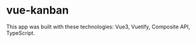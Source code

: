 # vue-kanban

This app was built with these technologies:
Vue3, Vuetify, Composite API, TypeScript.
